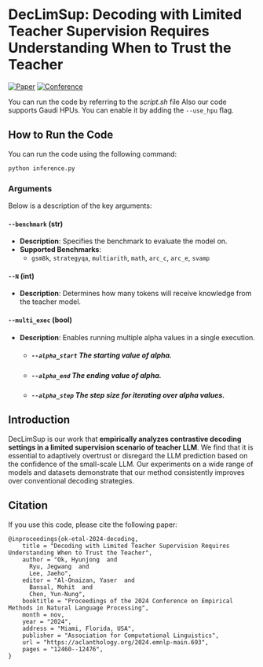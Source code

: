 # DecLimSup: Decoding with Limited Teacher Supervision Requires Understanding When to Trust the Teacher

[![Paper](https://img.shields.io/badge/Paper-arxiv.2406.18002-red)](https://arxiv.org/abs/2406.18002)
[![Conference](https://img.shields.io/badge/EMNLP-2024-orange)](##Citation)


You can run the code by referring to the *script.sh* file 
Also our code supports Gaudi HPUs. You can enable it by adding the `--use_hpu` flag.

## How to Run the Code

You can run the code using the following command:

```bash
python inference.py
```
### Arguments

Below is a description of the key arguments:

#### `--benchmark` (str)
- **Description**: Specifies the benchmark to evaluate the model on.  
- **Supported Benchmarks**:  
    - `gsm8k`, `strategyqa`, `multiarith`, `math`, `arc_c`, `arc_e`, `svamp`  

#### `--N` (int)
- **Description**: Determines how many tokens will receive knowledge from the teacher model.  

#### `--multi_exec` (bool)
- **Description**: Enables running multiple alpha values in a single execution. 

  - ##### `--alpha_start` The starting value of alpha.

  - ##### `--alpha_end` The ending value of alpha.

  - ##### `--alpha_step` The step size for iterating over alpha values.


## Introduction
DecLimSup is our work that **empirically analyzes contrastive decoding settings in a limited supervision scenario of teacher LLM**. We find that it is essential to adaptively overtrust or disregard the LLM prediction based on the confidence of the small-scale LLM. Our experiments on a wide range of models and datasets demonstrate that our method consistently improves over conventional decoding strategies.


## Citation
If you use this code, please cite the following paper:
```
@inproceedings{ok-etal-2024-decoding,
    title = "Decoding with Limited Teacher Supervision Requires Understanding When to Trust the Teacher",
    author = "Ok, Hyunjong  and
      Ryu, Jegwang  and
      Lee, Jaeho",
    editor = "Al-Onaizan, Yaser  and
      Bansal, Mohit  and
      Chen, Yun-Nung",
    booktitle = "Proceedings of the 2024 Conference on Empirical Methods in Natural Language Processing",
    month = nov,
    year = "2024",
    address = "Miami, Florida, USA",
    publisher = "Association for Computational Linguistics",
    url = "https://aclanthology.org/2024.emnlp-main.693",
    pages = "12460--12476",
}
